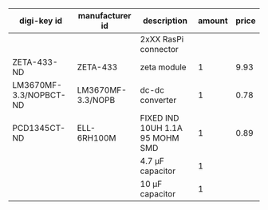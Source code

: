 | digi-key id | manufacturer id | description | amount | price |
| ----------- | --------------- | ----------- | ------ | ----- |
| | | 2xXX RasPi connector | | |
| ZETA-433-ND | ZETA-433 | zeta module | 1 | 9.93 |
| LM3670MF-3.3/NOPBCT-ND | LM3670MF-3.3/NOPB | dc-dc converter | 1 | 0.78 |
| PCD1345CT-ND | ELL-6RH100M | FIXED IND 10UH 1.1A 95 MOHM SMD | 1 | 0.89 |
| | | 4.7 µF capacitor | 1 | |
| | | 10 µF capacitor | 1 | |
